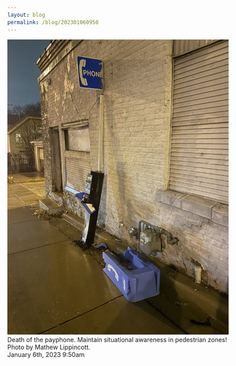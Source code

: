 ```yaml
---
layout: blog
permalink: /blog/202301060950
---
```


<img src="/blog/images/705720433926897664.jpg"/>
<div class="caption">Death of the payphone. Maintain situational awareness in pedestrian zones! Photo by Mathew Lippincott.

 </div>

<div id="footer">
<span id="timestamp"> January 6th, 2023 9:50am </span>
</div>
